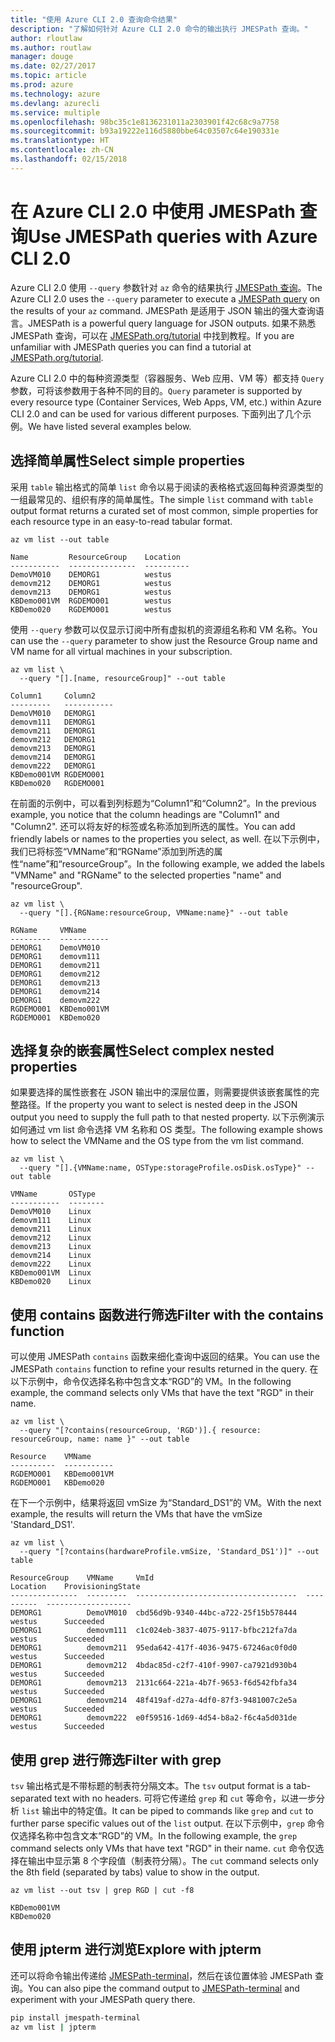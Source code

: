 ```yaml
---
title: "使用 Azure CLI 2.0 查询命令结果"
description: "了解如何针对 Azure CLI 2.0 命令的输出执行 JMESPath 查询。"
author: rloutlaw
ms.author: routlaw
manager: douge
ms.date: 02/27/2017
ms.topic: article
ms.prod: azure
ms.technology: azure
ms.devlang: azurecli
ms.service: multiple
ms.openlocfilehash: 98bc35c1e8136231011a2303901f42c68c9a7758
ms.sourcegitcommit: b93a19222e116d5880bbe64c03507c64e190331e
ms.translationtype: HT
ms.contentlocale: zh-CN
ms.lasthandoff: 02/15/2018
---
```

# <a name="use-jmespath-queries-with-azure-cli-20"></a><span data-ttu-id="8b917-103">在 Azure CLI 2.0 中使用 JMESPath 查询</span><span class="sxs-lookup"><span data-stu-id="8b917-103">Use JMESPath queries with Azure CLI 2.0</span></span>

<span data-ttu-id="8b917-104">Azure CLI 2.0 使用 `--query` 参数针对 `az` 命令的结果执行 [JMESPath 查询](http://jmespath.org)。</span><span class="sxs-lookup"><span data-stu-id="8b917-104">The Azure CLI 2.0 uses the `--query` parameter to execute a [JMESPath query](http://jmespath.org) on the results of your `az` command.</span></span> <span data-ttu-id="8b917-105">JMESPath 是适用于 JSON 输出的强大查询语言。</span><span class="sxs-lookup"><span data-stu-id="8b917-105">JMESPath is a powerful query language for JSON outputs.</span></span>  <span data-ttu-id="8b917-106">如果不熟悉 JMESPath 查询，可以在 [JMESPath.org/tutorial](http://JMESPath.org/tutorial.html) 中找到教程。</span><span class="sxs-lookup"><span data-stu-id="8b917-106">If you are unfamiliar with JMESPath queries you can find a tutorial at [JMESPath.org/tutorial](http://JMESPath.org/tutorial.html).</span></span>

<span data-ttu-id="8b917-107">Azure CLI 2.0 中的每种资源类型（容器服务、Web 应用、VM 等）都支持 `Query` 参数，可将该参数用于各种不同的目的。</span><span class="sxs-lookup"><span data-stu-id="8b917-107">`Query` parameter is supported by every resource type (Container Services, Web Apps, VM, etc.) within Azure CLI 2.0 and can be used for various different purposes.</span></span>  <span data-ttu-id="8b917-108">下面列出了几个示例。</span><span class="sxs-lookup"><span data-stu-id="8b917-108">We have listed several examples below.</span></span>

## <a name="select-simple-properties"></a><span data-ttu-id="8b917-109">选择简单属性</span><span class="sxs-lookup"><span data-stu-id="8b917-109">Select simple properties</span></span>

<span data-ttu-id="8b917-110">采用 `table` 输出格式的简单 `list` 命令以易于阅读的表格格式返回每种资源类型的一组最常见的、组织有序的简单属性。</span><span class="sxs-lookup"><span data-stu-id="8b917-110">The simple `list` command with `table` output format returns a curated set of most common, simple properties for each resource type in an easy-to-read tabular format.</span></span>

```azurecli-interactive
az vm list --out table
```

```
Name         ResourceGroup    Location
-----------  ---------------  ----------
DemoVM010    DEMORG1          westus
demovm212    DEMORG1          westus
demovm213    DEMORG1          westus
KBDemo001VM  RGDEMO001        westus
KBDemo020    RGDEMO001        westus
```

<span data-ttu-id="8b917-111">使用 `--query` 参数可以仅显示订阅中所有虚拟机的资源组名称和 VM 名称。</span><span class="sxs-lookup"><span data-stu-id="8b917-111">You can use the `--query` parameter to show just the Resource Group name and VM name for all virtual machines in your subscription.</span></span>

```azurecli-interactive
az vm list \
  --query "[].[name, resourceGroup]" --out table
```

```
Column1     Column2
---------   -----------
DemoVM010   DEMORG1
demovm111   DEMORG1
demovm211   DEMORG1
demovm212   DEMORG1
demovm213   DEMORG1
demovm214   DEMORG1
demovm222   DEMORG1
KBDemo001VM RGDEMO001
KBDemo020   RGDEMO001
```

<span data-ttu-id="8b917-112">在前面的示例中，可以看到列标题为“Column1”和“Column2”。</span><span class="sxs-lookup"><span data-stu-id="8b917-112">In the previous example, you notice that the column headings are "Column1" and "Column2".</span></span>  <span data-ttu-id="8b917-113">还可以将友好的标签或名称添加到所选的属性。</span><span class="sxs-lookup"><span data-stu-id="8b917-113">You can add friendly labels or names to the properties you select, as well.</span></span>  <span data-ttu-id="8b917-114">在以下示例中，我们已将标签“VMName”和“RGName”添加到所选的属性“name”和“resourceGroup”。</span><span class="sxs-lookup"><span data-stu-id="8b917-114">In the following example, we added the labels "VMName" and "RGName" to the selected properties "name" and "resourceGroup".</span></span>


```azurecli-interactive
az vm list \
  --query "[].{RGName:resourceGroup, VMName:name}" --out table
```

```
RGName     VMName
---------  -----------
DEMORG1    DemoVM010
DEMORG1    demovm111
DEMORG1    demovm211
DEMORG1    demovm212
DEMORG1    demovm213
DEMORG1    demovm214
DEMORG1    demovm222
RGDEMO001  KBDemo001VM
RGDEMO001  KBDemo020
```

## <a name="select-complex-nested-properties"></a><span data-ttu-id="8b917-115">选择复杂的嵌套属性</span><span class="sxs-lookup"><span data-stu-id="8b917-115">Select complex nested properties</span></span>

<span data-ttu-id="8b917-116">如果要选择的属性嵌套在 JSON 输出中的深层位置，则需要提供该嵌套属性的完整路径。</span><span class="sxs-lookup"><span data-stu-id="8b917-116">If the property you want to select is nested deep in the JSON output you need to supply the full path to that nested property.</span></span> <span data-ttu-id="8b917-117">以下示例演示如何通过 vm list 命令选择 VM 名称和 OS 类型。</span><span class="sxs-lookup"><span data-stu-id="8b917-117">The following example shows how to select the VMName and the OS type from the vm list command.</span></span>

```azurecli-interactive
az vm list \
  --query "[].{VMName:name, OSType:storageProfile.osDisk.osType}" --out table
```

```
VMName       OSType
-----------  --------
DemoVM010    Linux
demovm111    Linux
demovm211    Linux
demovm212    Linux
demovm213    Linux
demovm214    Linux
demovm222    Linux
KBDemo001VM  Linux
KBDemo020    Linux
```

## <a name="filter-with-the-contains-function"></a><span data-ttu-id="8b917-118">使用 contains 函数进行筛选</span><span class="sxs-lookup"><span data-stu-id="8b917-118">Filter with the contains function</span></span>

<span data-ttu-id="8b917-119">可以使用 JMESPath `contains` 函数来细化查询中返回的结果。</span><span class="sxs-lookup"><span data-stu-id="8b917-119">You can use the JMESPath `contains` function to refine your results returned in the query.</span></span>
<span data-ttu-id="8b917-120">在以下示例中，命令仅选择名称中包含文本“RGD”的 VM。</span><span class="sxs-lookup"><span data-stu-id="8b917-120">In the following example, the command selects only VMs that have the text "RGD" in their name.</span></span>

```azurecli-interactive
az vm list \
  --query "[?contains(resourceGroup, 'RGD')].{ resource: resourceGroup, name: name }" --out table
```

```
Resource    VMName
----------  -----------
RGDEMO001   KBDemo001VM
RGDEMO001   KBDemo020
```

<span data-ttu-id="8b917-121">在下一个示例中，结果将返回 vmSize 为“Standard_DS1”的 VM。</span><span class="sxs-lookup"><span data-stu-id="8b917-121">With the next example, the results will return the VMs that have the vmSize 'Standard_DS1'.</span></span>

```azurecli-interactive
az vm list \
  --query "[?contains(hardwareProfile.vmSize, 'Standard_DS1')]" --out table
```

```
ResourceGroup    VMName     VmId                                  Location    ProvisioningState
---------------  ---------  ------------------------------------  ----------  -------------------
DEMORG1          DemoVM010  cbd56d9b-9340-44bc-a722-25f15b578444  westus      Succeeded
DEMORG1          demovm111  c1c024eb-3837-4075-9117-bfbc212fa7da  westus      Succeeded
DEMORG1          demovm211  95eda642-417f-4036-9475-67246ac0f0d0  westus      Succeeded
DEMORG1          demovm212  4bdac85d-c2f7-410f-9907-ca7921d930b4  westus      Succeeded
DEMORG1          demovm213  2131c664-221a-4b7f-9653-f6d542fbfa34  westus      Succeeded
DEMORG1          demovm214  48f419af-d27a-4df0-87f3-9481007c2e5a  westus      Succeeded
DEMORG1          demovm222  e0f59516-1d69-4d54-b8a2-f6c4a5d031de  westus      Succeeded
```

## <a name="filter-with-grep"></a><span data-ttu-id="8b917-122">使用 grep 进行筛选</span><span class="sxs-lookup"><span data-stu-id="8b917-122">Filter with grep</span></span>

<span data-ttu-id="8b917-123">`tsv` 输出格式是不带标题的制表符分隔文本。</span><span class="sxs-lookup"><span data-stu-id="8b917-123">The `tsv` output format is a tab-separated text with no headers.</span></span> <span data-ttu-id="8b917-124">可将它传递给 `grep` 和 `cut` 等命令，以进一步分析 `list` 输出中的特定值。</span><span class="sxs-lookup"><span data-stu-id="8b917-124">It can be piped to commands like `grep` and `cut` to further parse specific values out of the `list` output.</span></span> <span data-ttu-id="8b917-125">在以下示例中，`grep` 命令仅选择名称中包含文本“RGD”的 VM。</span><span class="sxs-lookup"><span data-stu-id="8b917-125">In the following example, the `grep` command selects only VMs that have text "RGD" in their name.</span></span>  <span data-ttu-id="8b917-126">`cut` 命令仅选择在输出中显示第 8 个字段值（制表符分隔）。</span><span class="sxs-lookup"><span data-stu-id="8b917-126">The `cut` command selects only the 8th field (separated by tabs) value to show in the output.</span></span>

```azurecli-interactive
az vm list --out tsv | grep RGD | cut -f8
```

```
KBDemo001VM
KBDemo020
```

## <a name="explore-with-jpterm"></a><span data-ttu-id="8b917-127">使用 jpterm 进行浏览</span><span class="sxs-lookup"><span data-stu-id="8b917-127">Explore with jpterm</span></span>

<span data-ttu-id="8b917-128">还可以将命令输出传递给 [JMESPath-terminal](https://github.com/jmespath/jmespath.terminal)，然后在该位置体验 JMESPath 查询。</span><span class="sxs-lookup"><span data-stu-id="8b917-128">You can also pipe the command output to [JMESPath-terminal](https://github.com/jmespath/jmespath.terminal) and experiment with your JMESPath query there.</span></span>

```bash
pip install jmespath-terminal
az vm list | jpterm
```

